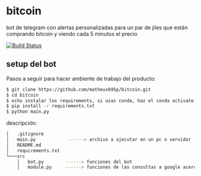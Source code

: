 # bitcoin
bot de telegram con alertas personalizadas para un par de jiles que están comprando bitcoin y viendo cada 5 minutos el precio

[![Build Status](https://travis-ci.org/joemccann/dillinger.svg?branch=master)](https://travis-ci.org/joemccann/dillinger)

## setup del bot
Pasos a seguir para hacer ambiente de trabajo del producto:
```sh
$ git clone https://github.com/matheus695p/bitcoin.git
$ cd bitcoin
$ echo instalar los requirements, si usas conda, haz el conda activate del ambiente
$ pip install -r requirements.txt
$ python main.py
```

descripción:
 
```sh
│   .gitignore
│   main.py            ------> archivo a ajecutar en un pc o servidor
│   README.md
│   requirements.txt
└───src
    │   bot.py        ------> funciones del bot
    │   module.py     ------> funciones de las consultas a google acerca del precio del bitcoin

```
